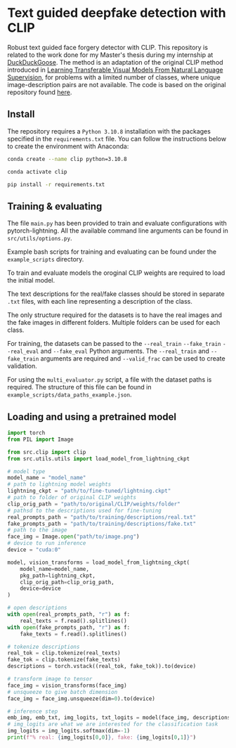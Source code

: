 # Text guided deepfake detection with CLIP

Robust text guided face forgery detector with CLIP. This repository is related to the work done for my Master's thesis during my internship at <a href="https://www.duckduckgoose.ai/">DuckDuckGoose</a>. The method is an adaptation of the original CLIP method introduced in [Learning Transferable Visual Models From Natural Language Supervision](https://arxiv.org/abs/2103.00020), for problems with a limited number of classes, where unique image-description pairs are not available. The code is based on the original repository found <a href="https://github.com/openai/CLIP">here</a>.

## Install
The repository requires a `Python 3.10.8` installation with the packages specified in the `requirements.txt` file.
You can follow the instructions below to create the environment with Anaconda:

```bash
conda create --name clip python=3.10.8

conda activate clip

pip install -r requirements.txt
```

## Training & evaluating

The file `main.py` has been provided to train and evaluate configurations with pytorch-lightning. All the available command line arguments can be found in `src/utils/options.py`.

Example bash scripts for training and evaluating can be found under the `example_scripts` directory.

To train and evaluate models the oroginal CLIP weights are required to load the initial model.

The text descriptions for the real/fake classes should be stored in separate `.txt` files, with each line representing a description of the class.

The only structure required for the datasets is to have the real images and the fake images in different folders. Multiple folders can be used for each class.

For training, the datasets can be passed to the `--real_train` `--fake_train` `--real_eval` and `--fake_eval` Python arguments. The `--real_train` and `--fake_train` arguments are required and `--valid_frac` can be used to create validation.

For using the `multi_evaluator.py` script, a file with the dataset paths is required. The structure of this file can be found in `example_scripts/data_paths_example.json`.


## Loading and using a pretrained model

```python
import torch
from PIL import Image

from src.clip import clip
from src.utils.utils import load_model_from_lightning_ckpt

# model type
model_name = "model_name"
# path to lightning model weights
lightning_ckpt = "path/to/fine-tuned/lightning.ckpt"
# path to folder of original CLIP weights
clip_orig_path = "path/to/original/CLIP/weights/folder" 
# pathsd to the descriptions used for fine-tuning
real_prompts_path = "path/to/training/descriptions/real.txt"
fake_prompts_path = "path/to/training/descriptions/fake.txt"
# path to the image
face_img = Image.open("path/to/image.png")
# device to run inference
device = "cuda:0"

model, vision_transforms = load_model_from_lightning_ckpt(
    model_name=model_name,
    pkg_path=lightning_ckpt,
    clip_orig_path=clip_orig_path,
    device=device
)

# open descriptions
with open(real_prompts_path, "r") as f:
    real_texts = f.read().splitlines()
with open(fake_prompts_path, "r") as f:
    fake_texts = f.read().splitlines()

# tokenize descriptions
real_tok = clip.tokenize(real_texts)
fake_tok = clip.tokenize(fake_texts)
descriptions = torch.vstack((real_tok, fake_tok)).to(device)

# transform image to tensor
face_img = vision_transforms(face_img)
# unsqueeze to give batch dimension
face_img = face_img.unsqueeze(dim=0).to(device)

# inference step
emb_img, emb_txt, img_logits, txt_logits = model(face_img, descriptions)
# img_logits are what we are interested for the classification task
img_logits = img_logits.softmax(dim=-1)
print(f"% real: {img_logits[0,0]}, fake: {img_logits[0,1]}")
```
